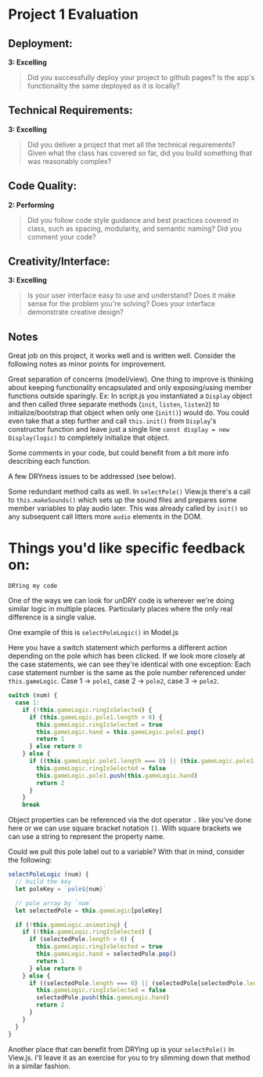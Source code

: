# Project 1 Evaluation

## Deployment:
**3: Excelling**
> Did you successfully deploy your project to github pages? Is the app's functionality the same deployed as it is locally?

## Technical Requirements:
**3: Excelling**
> Did you deliver a project that met all the technical requirements? Given what the class has covered so far, did you build something that was reasonably complex?

## Code Quality:
**2: Performing**
> Did you follow code style guidance and best practices covered in class, such as spacing, modularity, and semantic naming? Did you comment your code?

## Creativity/Interface:
**3: Excelling**
> Is your user interface easy to use and understand? Does it make sense for the problem you're solving? Does your interface demonstrate creative design?


## Notes

Great job on this project, it works well and is written well. Consider the following notes as minor points for improvement.

Great separation of concerns (model/view). One thing to improve is thinking about keeping functionality encapsulated and only exposing/using member functions outside sparingly. Ex: In script.js you instantiated a `Display` object and then called three separate methods (`init`, `listen`, `listen2`) to initialize/bootstrap that object when only one (`init()`) would do. You could even take that a step further and call `this.init()` from `Display`'s constructor function and leave just a single line `const display = new Display(logic)` to completely initialize that object.

Some comments in your code, but could benefit from a bit more info describing each function.

A few DRYness issues to be addressed (see below).

Some redundant method calls as well. In `selectPole()` View.js there's a call to `this.makeSounds()` which sets up the sound files and prepares some member variables to play audio later. This was already called by `init()` so any subsequent call litters more `audio` elements in the DOM.


# Things you'd like specific feedback on:

`DRYing my code`

One of the ways we can look for unDRY code is wherever we're doing similar logic in multiple places. Particularly places where the only real difference is a single value.

One example of this is `selectPoleLogic()` in Model.js

Here you have a switch statement which performs a different action depending on the pole which has been clicked. If we look more closely at the case statements, we can see they're identical with one exception: Each case statement number is the same as the pole number referenced under `this.gameLogic`. Case 1 -> `pole1`, case 2 -> `pole2`, case 3 -> `pole2`.

```js
switch (num) {
  case 1:
    if (!this.gameLogic.ringIsSelected) {
      if (this.gameLogic.pole1.length > 0) {
        this.gameLogic.ringIsSelected = true
        this.gameLogic.hand = this.gameLogic.pole1.pop()
        return 1
      } else return 0
    } else {
      if ((this.gameLogic.pole1.length === 0) || (this.gameLogic.pole1[this.gameLogic.pole1.length - 1] < this.gameLogic.hand)) {
        this.gameLogic.ringIsSelected = false
        this.gameLogic.pole1.push(this.gameLogic.hand)
        return 2
      }
    }
    break
```

Object properties can be referenced via the dot operator `.` like you've done here or we can use square bracket notation `[]`. With square brackets we can use a string to represent the property name.

Could we pull this pole label out to a variable? With that in mind, consider the following:

```js
selectPoleLogic (num) {
  // build the key
  let poleKey = `pole${num}`

  // pole array by `num`
  let selectedPole = this.gameLogic[poleKey]

  if (!this.gameLogic.animating) {
    if (!this.gameLogic.ringIsSelected) {
      if (selectedPole.length > 0) {
        this.gameLogic.ringIsSelected = true
        this.gameLogic.hand = selectedPole.pop()
        return 1
      } else return 0
    } else {
      if ((selectedPole.length === 0) || (selectedPole[selectedPole.length - 1] < this.gameLogic.hand)) {
        this.gameLogic.ringIsSelected = false
        selectedPole.push(this.gameLogic.hand)
        return 2
      }
    }
  }
}
```

Another place that can benefit from DRYing up is your `selectPole()` in View.js. I'll leave it as an exercise for you to try slimming down that method in a similar fashion.